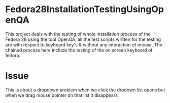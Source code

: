 # Fedora28InstallationTestingUsingOpenQA
This project deals with the testing of whole installation process of the Fedora 28 using the tool OpenQA, all the test scripts written for the testing are with respect to keyboard key's & without any interaction of mouse.
The chained process here include the testing of the on screen keyboard of fedora.

# Issue 
This is about a dropdown problem when we click the drodown list opens but when we drag mouse pointer on that list it disappears 
